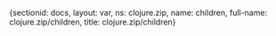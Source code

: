 {sectionid: docs, layout: var, ns: clojure.zip, name: children, full-name: clojure.zip/children,
  title: clojure.zip/children}

